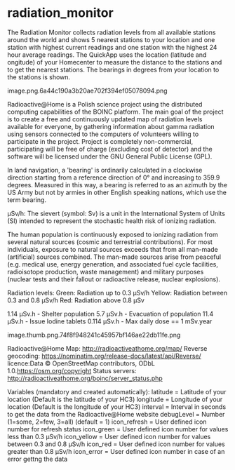 # radiation_monitor
The Radiation Monitor collects radiation levels from all available stations around the world and shows 5 nearest stations to your location and one station with highest current readings and one station with the highest 24 hour average readings. The QuickApp uses the location (latitude and ongitude) of your Homecenter to measure the distance to the stations and to get the nearest stations. The bearings in degrees from your location to the stations is shown. 
 
image.png.6a44c190a3b20ae702f394ef05078094.png
 
Radioactive@Home is a Polish science project using the distributed computing capabilities of the BOINC platform. The main goal of the project is to create a free and continuously updated map of radiation levels available for everyone, by gathering information about gamma radiation using sensors connected to the computers of volunteers willing to participate in the project. Project is completely non-commercial, participating will be free of charge (excluding cost of detector) and the software will be licensed under the GNU General Public License (GPL).
 
In land navigation, a 'bearing' is ordinarily calculated in a clockwise direction starting from a reference direction of 0° and increasing to 359.9 degrees. Measured in this way, a bearing is referred to as an azimuth by the US Army but not by armies in other English speaking nations, which use the term bearing.

μSv/h: The sievert (symbol: Sv) is a unit in the International System of Units (SI) intended to represent the stochastic health risk of ionizing radiation.
 
The human population is continuously exposed to ionizing radiation from several natural sources (cosmic and terrestrial contributions). For most individuals, exposure to natural sources exceeds that from all man-made (artificial) sources combined. The man-made sources arise from peaceful (e.g. medical use, energy generation, and associated fuel cycle facilities, radioisotope production, waste management) and military purposes (nuclear tests and their fallout or radioactive release, nuclear explosions).
 
Radiation levels: 
Green:  Radiation up to 0.3 μSv/h
Yellow: Radiation between 0.3 and 0.8 μSv/h 
Red:    Radiation above 0.8 μSv
 
1.14 µSv.h - Shelter population
5.7 µSv.h - Evacuation of population
11.4 µSv.h - Issue Iodine tablets
0.114 µSv.h - Max daily dose == 1 mSv.year
 
image.thumb.png.74f8f948241c45957bf146ae22db11fe.png
 
 
Radioactive@Home Map: http://radioactiveathome.org/map/
Reverse geocoding: https://nominatim.org/release-docs/latest/api/Reverse/ licence:Data © OpenStreetMap contributors, ODbL 1.0.https://osm.org/copyright 
Status servers: http://radioactiveathome.org/boinc/server_status.php

Variables (mandatory and created automatically): 
latitude =     Latitude of your location (Default is the latitude of your HC3)
longitude =    Longitude of your location (Default is the longitude of your HC3)
interval =     Interval in seconds to get the data from the Radioactive@Home website
debugLevel =   Number (1=some, 2=few, 3=all) (default = 1)
icon_refresh = User defined icon number for refresh status
icon_green =   User defined icon number for values less than 0.3 μSv/h
icon_yellow =  User defined icon number for values between 0.3 and 0.8 μSv/h 
icon_red =     User defined icon number for values greater than 0.8 μSv/h
icon_error =   User defined icon number in case of an error gettng the data
